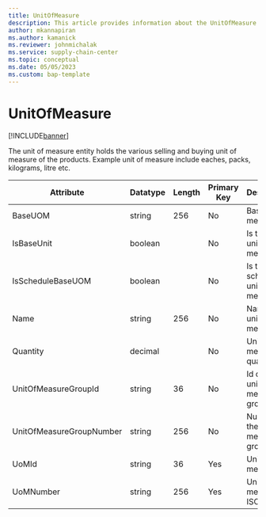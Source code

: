 ```yaml
---
title: UnitOfMeasure
description: This article provides information about the UnitOfMeasure entity.
author: mkannapiran
ms.author: kamanick
ms.reviewer: johnmichalak
ms.service: supply-chain-center
ms.topic: conceptual
ms.date: 05/05/2023
ms.custom: bap-template
---
```


# **UnitOfMeasure**

[!INCLUDE[banner](../../includes/banner.md)]

The unit of measure entity holds the various selling and buying unit of measure of the products. Example unit of measure include eaches, packs, kilograms, litre etc.


|	Attribute	|	Datatype	|	Length	|	Primary Key	|	Description	|
|---------------|--------|------|----------|-----------|
|	BaseUOM	|	string	|	256	|	No	|	Base unit of measure	|
|	IsBaseUnit	|	boolean	|		|	No	|	Is this base unit of measure	|
|	IsScheduleBaseUOM	|	boolean	|		|	No	|	Is this base schedule unit of measure	|
|	Name	|	string	|	256	|	No	|	Name of unit of measure	|
|	Quantity	|	decimal	|		|	No	|	Unit of measure quantity	|
|	UnitOfMeasureGroupId	|	string	|	36	|	No	|	Id of the unit of measure group	|
|	UnitOfMeasureGroupNumber	|	string	|	256	|	No	|	Number of the unit of measure group 	|
|	UoMId	|	string	|	36	|	Yes	|	Unit of measure Id	|
|	UoMNumber	|	string	|	256	|	Yes	|	Unit of measure ISO code	|
